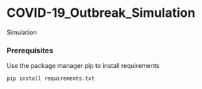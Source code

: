 # COVID-19_Outbreak_Simulation

Simulation

### Prerequisites

Use the package manager pip to install requirements

```
pip install requirements.txt
```

